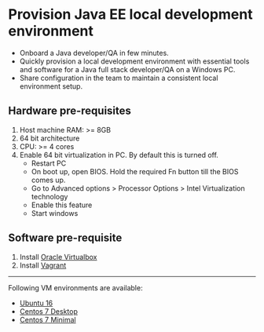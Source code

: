 # Provision Java EE local development environment
- Onboard a Java developer/QA in few minutes.
- Quickly provision a local development environment with essential tools and software for a Java full stack developer/QA on a Windows PC. 
- Share configuration in the team to maintain a consistent local environment setup.

## Hardware pre-requisites
1. Host machine RAM: >= 8GB
2. 64 bit architecture
3. CPU: >= 4 cores
4. Enable 64 bit virtualization in PC. By default this is turned off.
    - Restart PC
	- On boot up, open BIOS. Hold the required Fn button till the BIOS comes up.
	- Go to Advanced options > Processor Options > Intel Virtualization technology
	- Enable this feature
	- Start windows

## Software pre-requisite
1. Install [Oracle Virtualbox](https://www.virtualbox.org/wiki/VirtualBox)
2. Install [Vagrant](https://releases.hashicorp.com/vagrant/1.9.5/vagrant_1.9.5.msi?_ga=2.68613393.1872668840.1498641367-39875197.1498641367)
--------------------------------------------------------------------

Following VM environments are available:
- [Ubuntu 16](https://github.com/anair-it/JEE-provision-local-development-environment/blob/master/ubuntu/README.md)
- [Centos 7 Desktop](https://github.com/anair-it/JEE-provision-local-development-environment/tree/master/centos7-desktop/README.md)
- [Centos 7 Minimal](https://github.com/anair-it/JEE-provision-local-development-environment/tree/master/centos7-minimal/README.md)

